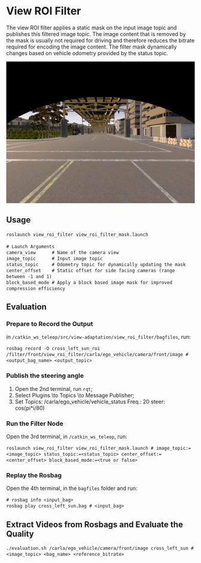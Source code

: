 # View ROI Filter

The view ROI filter applies a static mask on the input image topic and publishes this filtered image topic.
The image content that is removed by the mask is usually not required for driving and therefore reduces the bitrate required for encoding the image content.
The filter mask dynamically changes based on vehicle odometry provided by the status topic.

![ROI](../doc/roi.jpg "ROI Masked Image")

## Usage

```shell
roslaunch view_roi_filter view_roi_filter_mask.launch

# Launch Arguments
camera_view      # Name of the camera view
image_topic      # Input image topic
status_topic     # Odometry topic for dynamically updating the mask
center_offset    # Static offset for side facing cameras (range between -1 and 1)
block_based_mode # Apply a block based image mask for improved compression efficiency
```

## Evaluation

### Prepare to Record the Output

in `/catkin_ws_teleop/src/view-adaptation/view_roi_filter/bagfiles`, run:

```shell
rosbag record -O cross_left_sun_roi /filter/front/view_roi_filter/carla/ego_vehicle/camera/front/image # <output_bag_name> <output_topic>
```

### Publish the steering angle

1. Open the 2nd terminal, run `rqt`;
1. Select Plugins \to Topics \to Message Publisher;
1. Set Topics: /carla/ego_vehicle/vehicle_status
       Freq.: 20
       steer: cos(pi*i/80)

### Run the Filter Node

Open the 3rd terminal, in `/catkin_ws_teleop`, run:

```shell
roslaunch view_roi_filter view_roi_filter_mask.launch # image_topic:=<image_topic> status_topic:=<status_topic> center_offset:=<center_offset> block_based_mode:=<true or false>
```

### Replay the Rosbag

Open the 4th terminal, in the `bagfiles` folder and run:

```shell
# rosbag info <input_bag>
rosbag play cross_left_sun.bag # <input_bag>
```

## Extract Videos from Rosbags and Evaluate the Quality

```shell
./evaluation.sh /carla/ego_vehicle/camera/front/image cross_left_sun # <image_topic> <bag_name> <reference_bitrate>
```
